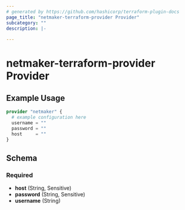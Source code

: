 ```yaml
---
# generated by https://github.com/hashicorp/terraform-plugin-docs
page_title: "netmaker-terraform-provider Provider"
subcategory: ""
description: |-
  
---
```


# netmaker-terraform-provider Provider



## Example Usage

```terraform
provider "netmaker" {
  # example configuration here
  username = ""
  password = ""
  host     = ""
}
```

<!-- schema generated by tfplugindocs -->
## Schema

### Required

- **host** (String, Sensitive)
- **password** (String, Sensitive)
- **username** (String)
